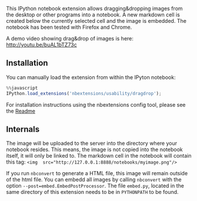 This IPython notebook extension allows dragging&dropping images from the desktop or other programs into a notebook. 
A new markdown cell is created below the currently selected cell and the image is embedded.
The notebook has been tested with Firefox and Chrome.

A demo video showing drag&drop of images is here:
http://youtu.be/buAL1bTZ73c

## Installation

You can manually load the extension from within the IPyton notebook:
```javascript
%%javascript
IPython.load_extensions('nbextensions/usability/dragdrop');
```

For installation instructions using the nbextensions config tool, please see the 
[Readme](/rendermd/nbextensions/config/readme.md)

## Internals
The image will be uploaded to the server into the directory where your notebook resides. This means, the image is not 
copied into the notebook itself, it will only be linked to. The markdown cell in the notebook will contain this tag:
`<img  src="http://127.0.0.1:8888/notebooks/myimage.png"/>`

If you run `nbconvert` to generate a HTML file, this image will remain outside of the html file. You can embedd all 
images by calling `nbconvert` with the option `--post=embed.EmbedPostProcessor`. The file `embed.py`, located in the 
same directory of this extension needs to be in `PYTHONPATH` to be found.